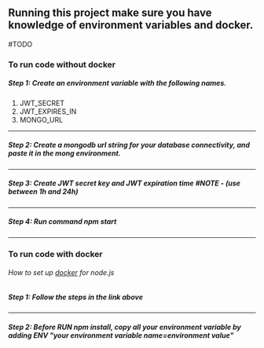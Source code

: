 ## Running this project make sure you have knowledge of environment variables and docker.

#TODO 

### To run code without docker
##### Step 1: Create an environment variable with the following names.

1. JWT_SECRET
2. JWT_EXPIRES_IN
3. MONGO_URL

---
##### Step 2: Create a mongodb url string for your database connectivity, and paste it in the mong environment.
___

##### Step 3: Create JWT secret key and JWT expiration time #NOTE - (use between 1h and 24h)

-------------------------

##### Step 4: Run command npm start

---
### To run code with docker

###### How to set up [docker](https://www.docker.com/blog/how-to-setup-your-local-node-js-development-environment-using-docker/ "Optional Title") for node.js

##### Step 1: Follow the steps in the link above

---

##### Step 2: Before RUN npm install, copy all your environment variable by adding ENV "your environment variable name=environment value"